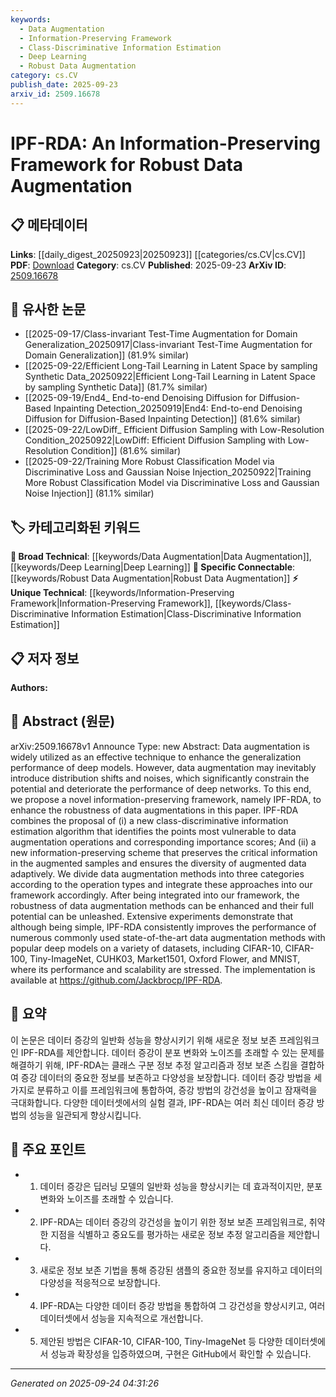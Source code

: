```yaml
---
keywords:
  - Data Augmentation
  - Information-Preserving Framework
  - Class-Discriminative Information Estimation
  - Deep Learning
  - Robust Data Augmentation
category: cs.CV
publish_date: 2025-09-23
arxiv_id: 2509.16678
---
```


<!-- KEYWORD_LINKING_METADATA:
{
  "processed_timestamp": "2025-09-24T04:31:26.684208",
  "vocabulary_version": "1.0",
  "selected_keywords": [
    "Data Augmentation",
    "Information-Preserving Framework",
    "Class-Discriminative Information Estimation",
    "Deep Learning",
    "Robust Data Augmentation"
  ],
  "rejected_keywords": [],
  "similarity_scores": {
    "Data Augmentation": 0.8,
    "Information-Preserving Framework": 0.72,
    "Class-Discriminative Information Estimation": 0.68,
    "Deep Learning": 0.85,
    "Robust Data Augmentation": 0.78
  },
  "extraction_method": "AI_prompt_based",
  "budget_applied": true,
  "candidates_json": {
    "candidates": [
      {
        "surface": "data augmentation",
        "canonical": "Data Augmentation",
        "aliases": [
          "augmentation",
          "augmented data"
        ],
        "category": "broad_technical",
        "rationale": "Data augmentation is a fundamental technique in machine learning and deep learning, enhancing model robustness and generalization.",
        "novelty_score": 0.45,
        "connectivity_score": 0.88,
        "specificity_score": 0.55,
        "link_intent_score": 0.8
      },
      {
        "surface": "information-preserving framework",
        "canonical": "Information-Preserving Framework",
        "aliases": [
          "IPF",
          "preservation framework"
        ],
        "category": "unique_technical",
        "rationale": "This framework is a novel contribution specific to the paper, aiming to maintain information integrity during data augmentation.",
        "novelty_score": 0.78,
        "connectivity_score": 0.65,
        "specificity_score": 0.82,
        "link_intent_score": 0.72
      },
      {
        "surface": "class-discriminative information estimation",
        "canonical": "Class-Discriminative Information Estimation",
        "aliases": [
          "class information estimation"
        ],
        "category": "unique_technical",
        "rationale": "This technique is specific to the proposed framework and enhances the robustness of data augmentation by identifying vulnerable data points.",
        "novelty_score": 0.7,
        "connectivity_score": 0.6,
        "specificity_score": 0.8,
        "link_intent_score": 0.68
      },
      {
        "surface": "deep models",
        "canonical": "Deep Learning",
        "aliases": [
          "deep networks",
          "deep neural networks"
        ],
        "category": "broad_technical",
        "rationale": "Deep learning models are central to the paper's discussion on improving data augmentation techniques.",
        "novelty_score": 0.4,
        "connectivity_score": 0.9,
        "specificity_score": 0.5,
        "link_intent_score": 0.85
      },
      {
        "surface": "robustness of data augmentation",
        "canonical": "Robust Data Augmentation",
        "aliases": [
          "robust augmentation"
        ],
        "category": "specific_connectable",
        "rationale": "Enhancing the robustness of data augmentation is a key goal of the proposed framework, linking it to broader research on model stability.",
        "novelty_score": 0.65,
        "connectivity_score": 0.75,
        "specificity_score": 0.7,
        "link_intent_score": 0.78
      }
    ],
    "ban_list_suggestions": [
      "method",
      "performance",
      "experiment"
    ]
  },
  "decisions": [
    {
      "candidate_surface": "data augmentation",
      "resolved_canonical": "Data Augmentation",
      "decision": "linked",
      "scores": {
        "novelty": 0.45,
        "connectivity": 0.88,
        "specificity": 0.55,
        "link_intent": 0.8
      }
    },
    {
      "candidate_surface": "information-preserving framework",
      "resolved_canonical": "Information-Preserving Framework",
      "decision": "linked",
      "scores": {
        "novelty": 0.78,
        "connectivity": 0.65,
        "specificity": 0.82,
        "link_intent": 0.72
      }
    },
    {
      "candidate_surface": "class-discriminative information estimation",
      "resolved_canonical": "Class-Discriminative Information Estimation",
      "decision": "linked",
      "scores": {
        "novelty": 0.7,
        "connectivity": 0.6,
        "specificity": 0.8,
        "link_intent": 0.68
      }
    },
    {
      "candidate_surface": "deep models",
      "resolved_canonical": "Deep Learning",
      "decision": "linked",
      "scores": {
        "novelty": 0.4,
        "connectivity": 0.9,
        "specificity": 0.5,
        "link_intent": 0.85
      }
    },
    {
      "candidate_surface": "robustness of data augmentation",
      "resolved_canonical": "Robust Data Augmentation",
      "decision": "linked",
      "scores": {
        "novelty": 0.65,
        "connectivity": 0.75,
        "specificity": 0.7,
        "link_intent": 0.78
      }
    }
  ]
}
-->

# IPF-RDA: An Information-Preserving Framework for Robust Data Augmentation

## 📋 메타데이터

**Links**: [[daily_digest_20250923|20250923]] [[categories/cs.CV|cs.CV]]
**PDF**: [Download](https://arxiv.org/pdf/2509.16678.pdf)
**Category**: cs.CV
**Published**: 2025-09-23
**ArXiv ID**: [2509.16678](https://arxiv.org/abs/2509.16678)

## 🔗 유사한 논문
- [[2025-09-17/Class-invariant Test-Time Augmentation for Domain Generalization_20250917|Class-invariant Test-Time Augmentation for Domain Generalization]] (81.9% similar)
- [[2025-09-22/Efficient Long-Tail Learning in Latent Space by sampling Synthetic Data_20250922|Efficient Long-Tail Learning in Latent Space by sampling Synthetic Data]] (81.7% similar)
- [[2025-09-19/End4_ End-to-end Denoising Diffusion for Diffusion-Based Inpainting Detection_20250919|End4: End-to-end Denoising Diffusion for Diffusion-Based Inpainting Detection]] (81.6% similar)
- [[2025-09-22/LowDiff_ Efficient Diffusion Sampling with Low-Resolution Condition_20250922|LowDiff: Efficient Diffusion Sampling with Low-Resolution Condition]] (81.6% similar)
- [[2025-09-22/Training More Robust Classification Model via Discriminative Loss and Gaussian Noise Injection_20250922|Training More Robust Classification Model via Discriminative Loss and Gaussian Noise Injection]] (81.1% similar)

## 🏷️ 카테고리화된 키워드
**🧠 Broad Technical**: [[keywords/Data Augmentation|Data Augmentation]], [[keywords/Deep Learning|Deep Learning]]
**🔗 Specific Connectable**: [[keywords/Robust Data Augmentation|Robust Data Augmentation]]
**⚡ Unique Technical**: [[keywords/Information-Preserving Framework|Information-Preserving Framework]], [[keywords/Class-Discriminative Information Estimation|Class-Discriminative Information Estimation]]

## 📋 저자 정보

**Authors:** 

## 📄 Abstract (원문)

arXiv:2509.16678v1 Announce Type: new 
Abstract: Data augmentation is widely utilized as an effective technique to enhance the generalization performance of deep models. However, data augmentation may inevitably introduce distribution shifts and noises, which significantly constrain the potential and deteriorate the performance of deep networks. To this end, we propose a novel information-preserving framework, namely IPF-RDA, to enhance the robustness of data augmentations in this paper. IPF-RDA combines the proposal of (i) a new class-discriminative information estimation algorithm that identifies the points most vulnerable to data augmentation operations and corresponding importance scores; And (ii) a new information-preserving scheme that preserves the critical information in the augmented samples and ensures the diversity of augmented data adaptively. We divide data augmentation methods into three categories according to the operation types and integrate these approaches into our framework accordingly. After being integrated into our framework, the robustness of data augmentation methods can be enhanced and their full potential can be unleashed. Extensive experiments demonstrate that although being simple, IPF-RDA consistently improves the performance of numerous commonly used state-of-the-art data augmentation methods with popular deep models on a variety of datasets, including CIFAR-10, CIFAR-100, Tiny-ImageNet, CUHK03, Market1501, Oxford Flower, and MNIST, where its performance and scalability are stressed. The implementation is available at https://github.com/Jackbrocp/IPF-RDA.

## 📝 요약

이 논문은 데이터 증강의 일반화 성능을 향상시키기 위해 새로운 정보 보존 프레임워크인 IPF-RDA를 제안합니다. 데이터 증강이 분포 변화와 노이즈를 초래할 수 있는 문제를 해결하기 위해, IPF-RDA는 클래스 구분 정보 추정 알고리즘과 정보 보존 스킴을 결합하여 증강 데이터의 중요한 정보를 보존하고 다양성을 보장합니다. 데이터 증강 방법을 세 가지로 분류하고 이를 프레임워크에 통합하여, 증강 방법의 강건성을 높이고 잠재력을 극대화합니다. 다양한 데이터셋에서의 실험 결과, IPF-RDA는 여러 최신 데이터 증강 방법의 성능을 일관되게 향상시킵니다.

## 🎯 주요 포인트

- 1. 데이터 증강은 딥러닝 모델의 일반화 성능을 향상시키는 데 효과적이지만, 분포 변화와 노이즈를 초래할 수 있습니다.
- 2. IPF-RDA는 데이터 증강의 강건성을 높이기 위한 정보 보존 프레임워크로, 취약한 지점을 식별하고 중요도를 평가하는 새로운 정보 추정 알고리즘을 제안합니다.
- 3. 새로운 정보 보존 기법을 통해 증강된 샘플의 중요한 정보를 유지하고 데이터의 다양성을 적응적으로 보장합니다.
- 4. IPF-RDA는 다양한 데이터 증강 방법을 통합하여 그 강건성을 향상시키고, 여러 데이터셋에서 성능을 지속적으로 개선합니다.
- 5. 제안된 방법은 CIFAR-10, CIFAR-100, Tiny-ImageNet 등 다양한 데이터셋에서 성능과 확장성을 입증하였으며, 구현은 GitHub에서 확인할 수 있습니다.


---

*Generated on 2025-09-24 04:31:26*